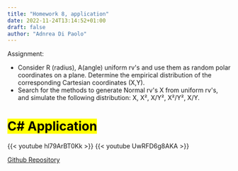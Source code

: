 ```yaml
---
title: "Homework 8, application"
date: 2022-11-24T13:14:52+01:00
draft: false
author: "Adnrea Di Paolo"
---
```

Assignment:
<ul>
    <li>Consider R (radius), A(angle) uniform rv's and use them as random polar coordinates on a plane. Determine the empirical distribution of the corresponding Cartesian coordinates (X,Y).</li>
    <li>Search for the methods to generate Normal rv's X from uniform rv's, and simulate the following distribution: X, X², X/Y², X²/Y², X/Y.</li>
</ul>
<!--more-->

# <mark> C# Application</mark>
{{< youtube hl79ArBT0Kk >}}
{{< youtube UwRFD6g8AKA >}}

[Github Repository](https://github.com/AndreaDipa/Statistics-homeworks)